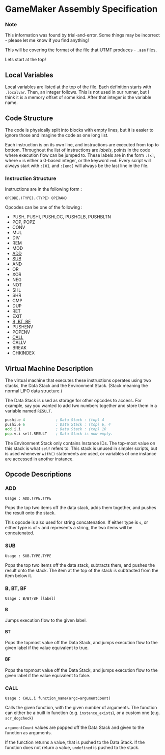 # GameMaker Assembly Specification

### Note
This information was found by trial-and-error. Some things may be incorrect - please let me know if you find anything!

This will be covering the format of the file that UTMT produces - `.asm` files.

Lets start at the top!

## Local Variables
Local variables are listed at the top of the file. Each definition starts with `.localvar`. Then, an integer follows. This is not used in our runner, but I think it is a memory offset of some kind. After that integer is the variable name.

## Code Structure
The code is physically split into blocks with empty lines, but it is easier to ignore those and imagine the code as one long list.

Each instruction is on its own line, and instructions are executed from top to bottom. Throughout the list of instructions are _labels_, points in the code where execution flow can be jumped to. These labels are in the form `:[x]`, where `x` is either a 0-based integer, or the keyword `end`. Every script will always start with `:[0]`, and `:[end]` will always be the last line in the file.

### Instruction Structure
Instructions are in the following form :
```
OPCODE.(TYPE).(TYPE) OPERAND
```

Opcodes can be one of the following :
- PUSH, PUSHI, PUSHLOC, PUSHGLB, PUSHBLTN
- POP, POPZ
- CONV
- MUL
- DIV
- REM
- MOD
- [ADD](#add)
- [SUB](#sub)
- AND
- OR
- XOR
- NEG
- NOT
- SHL
- SHR
- CMP
- DUP
- RET
- EXIT
- [B, BT, BF](#b-bt-bf)
- PUSHENV
- POPENV
- [CALL](#call)
- CALLV
- BREAK
- CHKINDEX

## Virtual Machine Description

The virtual machine that executes these instructions operates using two stacks, the Data Stack and the Environment Stack. (Stack meaning the normal LIFO data structure.)

The Data Stack is used as storage for other opcodes to access. For example, say you wanted to add two numbers together and store them in a variable named `RESULT`.

```asm
pushi.e 4              ; Data Stack : (top) 4
pushi.e 6              ; Data Stack : (top) 6, 4
add.i.i                ; Data Stack : (top) 10
pop.v.i self.RESULT    ; Data Stack is now empty.
```

The Environment Stack only contains Instance IDs. The top-most value on this stack is what `self` refers to. This stack is unused in simpler scripts, but is used whenever `with()` statements are used, or variables of one instance are accessed in another instance.

## Opcode Descriptions

### ADD
```
Usage : ADD.TYPE.TYPE
```

Pops the top two items off the data stack, adds them together, and pushes the result onto the stack.

This opcode is also used for string concatenation. If either type is `s`, or either type is of `v` and represents a string, the two items will be concatenated.

### SUB
```
Usage : SUB.TYPE.TYPE
```

Pops the top two items off the data stack, subtracts them, and pushes the result onto the stack. The item at the top of the stack is subtracted from the item below it.

### B, BT, BF
```
Usage : B/BT/BF [label]
```

#### B
Jumps execution flow to the given label.

#### BT
Pops the topmost value off the Data Stack, and jumps execution flow to the given label if the value equivalent to true.

#### BF
Pops the topmost value off the Data Stack, and jumps execution flow to the given label if the value equivalent to false.

### CALL
```
Usage : CALL.i function_name(argc=argumentCount)
```

Calls the given function, with the given number of arguments. The function can either be a built in function (e.g. `instance_exists`), or a custom one (e.g. `scr_dogcheck`)

`argumentCount` values are popped off the Data Stack and given to the function as arguments.

If the function returns a value, that is pushed to the Data Stack. If the function does not return a value, `undefined` is pushed to the stack.



